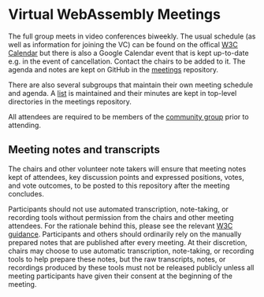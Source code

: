 # Virtual WebAssembly Meetings

The full group meets in video conferences biweekly. The usual schedule
(as well as information for joining the VC) can be found on the offical
[W3C Calendar](https://www.w3.org/groups/cg/webassembly/calendar)
but there is also a Google Calendar event that is kept up-to-date
e.g. in the event of cancellation. Contact the chairs to be added to it.
The agenda and notes are kept on GitHub in the 
[meetings](https://github.com/WebAssembly/meetings/tree/main/main) repository.

There are also several subgroups that maintain their own meeting
schedule and agenda. A 
[list](https://github.com/WebAssembly/meetings/blob/main/process/subgroups.md)
is maintained and their minutes are kept in top-level directories in the meetings
repository.

All attendees are required to be members of the
[community group](https://www.w3.org/community/webassembly/) prior to attending.

## Meeting notes and transcripts

The chairs and other volunteer note takers will ensure that meeting notes kept of
attendees, key discussion points and expressed positions, votes, and vote
outcomes, to be posted to this repository after the meeting concludes.

Participants should not use
automated transcription, note-taking, or recording tools without permission
from the chairs and other meeting attendees. For the rationale behind this,
please see the relevant [W3C guidance](https://www.w3.org/guide/meetings/transcripts.html#background).
Participants and others should ordinarily rely on the manually prepared notes that
are published after every meeting.
At their discretion, chairs may choose to use automatic transcription, note-taking,
or recording tools to help prepare these notes, but the raw transcripts, notes,
or recordings produced by these tools must not be released publicly unless all meeting
participants have given their consent at the beginning of the meeting.
